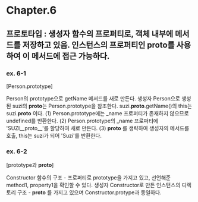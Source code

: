 # Chapter.6

## 프로토타입 : 생성자 함수의 프로퍼티로, 객체 내부에 메서드를 저장하고 있음. 인스턴스의 프로퍼티인 **proto**를 사용하여 이 메서드에 접근 가능하다.

### ex. 6-1

[Person.prototype]

Person의 prototype으로 getName 메서드를 새로 만든다.
생성자 Person으로 생성된 suzi의 **proto**는 Person.prototype을 참조한다.
suzi.**proto**.getName()의 this는 suzi.**proto** 이다.
(1) Person.prototype에는 \_name 프로퍼티가 존재하지 않으므로 undefined를 반환한다.
(2) Person.prototype의 \_name 프로퍼티에 'SUZI\_\_proto\_\_'를 할당하여 새로 만든다.
(3) **proto** 를 생략하여 생성자의 메서드를 호출, this는 suzi가 되어 'Suzi'를 반환한다.

### ex. 6-2

[prototype과 __proto__]

Constructor 함수의 구조 - 프로퍼티로 prototype을 가지고 있고, 선언해준 method1, property1을 확인할 수 있다.
생성자 Constructor로 만든 인스턴스의 디렉토리 구조 - **proto** 를 가지고 있으며 Constructor.protype과 동일하다.
